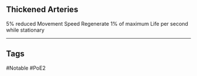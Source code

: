 ## Thickened Arteries
5% reduced Movement Speed
Regenerate 1% of maximum Life per second while stationary

---
## Tags
#Notable
#PoE2
